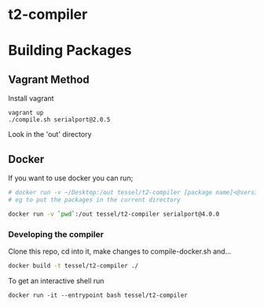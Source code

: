 # t2-compiler

<!--

    This stuff is pointless to display until we have an actual server written

[![Travis Build Status](https://travis-ci.org/tessel/t2-compiler.svg?branch=master)](https://travis-ci.org/tessel/t2-compiler)
[![Build status](https://ci.appveyor.com/api/projects/status/fsjh9hxbf1w09794?svg=true)](https://ci.appveyor.com/project/rwaldron/t2-compiler)


-->

# Building Packages

## Vagrant Method
Install vagrant

```
vagrant up
./compile.sh serialport@2.0.5
```

Look in the 'out' directory

## Docker

If you want to use docker you can run;

```bash
# docker run -v ~/Desktop:/out tessel/t2-compiler [package name]<@version>
# eg to put the packages in the current directory

docker run -v `pwd`:/out tessel/t2-compiler serialport@4.0.0

```

### Developing the compiler

Clone this repo, cd into it, make changes to compile-docker.sh and...

```bash
docker build -t tessel/t2-compiler ./
```

To get an interactive shell run

```
docker run -it --entrypoint bash tessel/t2-compiler
```

